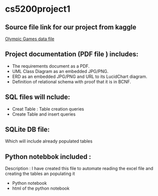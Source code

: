 # cs5200project1

## Source file link  for our project from kaggle

[Olympic Games data file](https://www.kaggle.com/heesoo37/120-years-of-olympic-history-athletes-and-results/version/2)

## Project documentation (PDF file ) includes: 
- The requirements document as a PDF.
- UML Class Diagram as an embedded JPG/PNG.
- ERD as an embedded JPG/PNG and URL to its LucidChart diagram.
- Definition of relational schema with proof that it is in BCNF.

## SQL files will nclude:
- Creat Table : Table creation queries
- Create Table and insert queries

## SQLite DB file:
Which will include already populated tables

## Python notebbok included :
Description : I have created this file to automate reading the excel file and creating the tables an populating it
- Python notebook
- html of the python notebook
